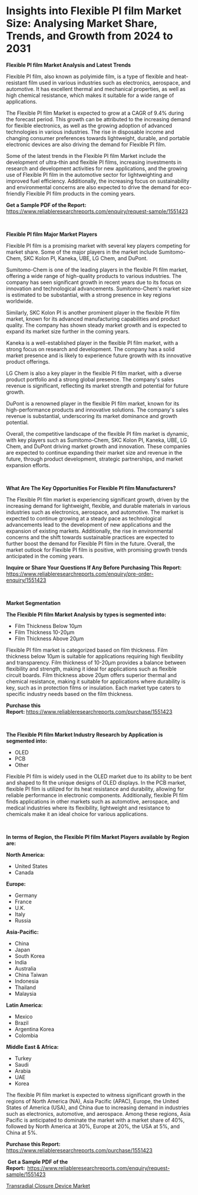 <p><h1>Insights into Flexible PI film Market Size: Analysing Market Share, Trends, and Growth from 2024 to 2031</h1></p><p><strong>Flexible PI film Market Analysis and Latest Trends</strong></p>
<p><p>Flexible PI film, also known as polyimide film, is a type of flexible and heat-resistant film used in various industries such as electronics, aerospace, and automotive. It has excellent thermal and mechanical properties, as well as high chemical resistance, which makes it suitable for a wide range of applications.</p><p>The Flexible PI film Market is expected to grow at a CAGR of 9.4% during the forecast period. This growth can be attributed to the increasing demand for flexible electronics, as well as the growing adoption of advanced technologies in various industries. The rise in disposable income and changing consumer preferences towards lightweight, durable, and portable electronic devices are also driving the demand for Flexible PI film.</p><p>Some of the latest trends in the Flexible PI film Market include the development of ultra-thin and flexible PI films, increasing investments in research and development activities for new applications, and the growing use of Flexible PI film in the automotive sector for lightweighting and improved fuel efficiency. Additionally, the increasing focus on sustainability and environmental concerns are also expected to drive the demand for eco-friendly Flexible PI film products in the coming years.</p></p>
<p><strong>Get a Sample PDF of the Report:&nbsp;</strong> <a href="https://www.reliableresearchreports.com/enquiry/request-sample/1551423">https://www.reliableresearchreports.com/enquiry/request-sample/1551423</a></p>
<p>&nbsp;</p>
<p><strong>Flexible PI film Major Market Players</strong></p>
<p><p>Flexible PI film is a promising market with several key players competing for market share. Some of the major players in the market include Sumitomo-Chem, SKC Kolon PI, Kaneka, UBE, LG Chem, and DuPont.</p><p>Sumitomo-Chem is one of the leading players in the flexible PI film market, offering a wide range of high-quality products to various industries. The company has seen significant growth in recent years due to its focus on innovation and technological advancements. Sumitomo-Chem's market size is estimated to be substantial, with a strong presence in key regions worldwide.</p><p>Similarly, SKC Kolon PI is another prominent player in the flexible PI film market, known for its advanced manufacturing capabilities and product quality. The company has shown steady market growth and is expected to expand its market size further in the coming years.</p><p>Kaneka is a well-established player in the flexible PI film market, with a strong focus on research and development. The company has a solid market presence and is likely to experience future growth with its innovative product offerings.</p><p>LG Chem is also a key player in the flexible PI film market, with a diverse product portfolio and a strong global presence. The company's sales revenue is significant, reflecting its market strength and potential for future growth.</p><p>DuPont is a renowned player in the flexible PI film market, known for its high-performance products and innovative solutions. The company's sales revenue is substantial, underscoring its market dominance and growth potential.</p><p>Overall, the competitive landscape of the flexible PI film market is dynamic, with key players such as Sumitomo-Chem, SKC Kolon PI, Kaneka, UBE, LG Chem, and DuPont driving market growth and innovation. These companies are expected to continue expanding their market size and revenue in the future, through product development, strategic partnerships, and market expansion efforts.</p></p>
<p>&nbsp;</p>
<p><strong>What Are The Key Opportunities For Flexible PI film Manufacturers?</strong></p>
<p><p>The Flexible PI film market is experiencing significant growth, driven by the increasing demand for lightweight, flexible, and durable materials in various industries such as electronics, aerospace, and automotive. The market is expected to continue growing at a steady pace as technological advancements lead to the development of new applications and the expansion of existing markets. Additionally, the rise in environmental concerns and the shift towards sustainable practices are expected to further boost the demand for Flexible PI film in the future. Overall, the market outlook for Flexible PI film is positive, with promising growth trends anticipated in the coming years.</p></p>
<p><strong>Inquire or Share Your Questions If Any Before Purchasing This Report:</strong> <a href="https://www.reliableresearchreports.com/enquiry/pre-order-enquiry/1551423">https://www.reliableresearchreports.com/enquiry/pre-order-enquiry/1551423</a></p>
<p>&nbsp;</p>
<p><strong>Market Segmentation</strong></p>
<p><strong>The Flexible PI film Market Analysis by types is segmented into:</strong></p>
<p><ul><li>Film Thickness Below 10μm</li><li>Film Thickness 10-20μm</li><li>Film Thickness Above 20μm</li></ul></p>
<p><p>Flexible PI film market is categorized based on film thickness. Film thickness below 10μm is suitable for applications requiring high flexibility and transparency. Film thickness of 10-20μm provides a balance between flexibility and strength, making it ideal for applications such as flexible circuit boards. Film thickness above 20μm offers superior thermal and chemical resistance, making it suitable for applications where durability is key, such as in protection films or insulation. Each market type caters to specific industry needs based on the film thickness.</p></p>
<p><strong>Purchase this Report:&nbsp;</strong><a href="https://www.reliableresearchreports.com/purchase/1551423">https://www.reliableresearchreports.com/purchase/1551423</a></p>
<p>&nbsp;</p>
<p><strong>The Flexible PI film Market Industry Research by Application is segmented into:</strong></p>
<p><ul><li>OLED</li><li>PCB</li><li>Other</li></ul></p>
<p><p>Flexible PI film is widely used in the OLED market due to its ability to be bent and shaped to fit the unique designs of OLED displays. In the PCB market, flexible PI film is utilized for its heat resistance and durability, allowing for reliable performance in electronic components. Additionally, flexible PI film finds applications in other markets such as automotive, aerospace, and medical industries where its flexibility, lightweight and resistance to chemicals make it an ideal choice for various applications.</p></p>
<p>&nbsp;</p>
<p><strong>In terms of Region, the Flexible PI film Market Players available by Region are:</strong></p>
<p>
    <p> <strong> North America: </strong>
        <ul>
            <li>United States</li>
            <li>Canada</li>
        </ul>
        </p> 
    <p> <strong> Europe: </strong>
        <ul>
            <li>Germany</li>
            <li>France</li>
            <li>U.K.</li>
            <li>Italy</li>
            <li>Russia</li>
        </ul>
        </p> 
    <p> <strong> Asia-Pacific: </strong>
        <ul>
            <li>China</li>
            <li>Japan</li>
            <li>South Korea</li>
            <li>India</li>
            <li>Australia</li>
            <li>China Taiwan</li>
            <li>Indonesia</li>
            <li>Thailand</li>
            <li>Malaysia</li>
        </ul>
        </p> 
    <p> <strong> Latin America: </strong>
        <ul>
            <li>Mexico</li>
            <li>Brazil</li>
            <li>Argentina Korea</li>
            <li>Colombia</li>
        </ul>
        </p> 
    <p> <strong> Middle East & Africa: </strong>
        <ul>
            <li>Turkey</li>
            <li>Saudi</li>
            <li>Arabia</li>
            <li>UAE</li>
            <li>Korea</li>
        </ul>
    </p>
    </p>
<p><p>The flexible PI film market is expected to witness significant growth in the regions of North America (NA), Asia Pacific (APAC), Europe, the United States of America (USA), and China due to increasing demand in industries such as electronics, automotive, and aerospace. Among these regions, Asia Pacific is anticipated to dominate the market with a market share of 40%, followed by North America at 30%, Europe at 20%, the USA at 5%, and China at 5%.</p></p>
<p><strong>Purchase this Report: </strong><a href="https://www.reliableresearchreports.com/purchase/1551423">https://www.reliableresearchreports.com/purchase/1551423</a></p>
<p>&nbsp;<strong>Get a Sample PDF of the Report:&nbsp;&nbsp;</strong><a href="https://www.reliableresearchreports.com/enquiry/request-sample/1551423">https://www.reliableresearchreports.com/enquiry/request-sample/1551423</a></p>
<p><strong></strong></p>
<p><p><a href="https://full-wildebeest-80b.notion.site/Transradial-Closure-Device-Market-Share-Market-New-Trends-Analysis-Report-By-Type-By-Application--bd95766efed54f4e97d299312e117c79">Transradial Closure Device Market</a></p></p>